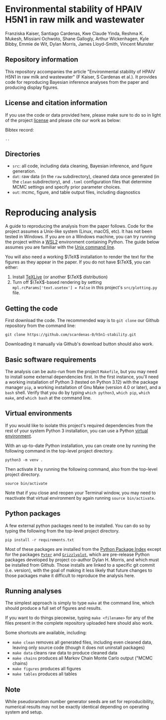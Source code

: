 # Environmental stability of HPAIV H5N1 in raw milk and wastewater

Franziska Kaiser, Santiago Cardenas, Kwe Claude Yinda, Reshma K. Mukesh, Missiani Ochwoto, Shane Gallogly, Arthur Wickenhagen, Kyle Bibby, Emmie de Wit, Dylan Morris, James Lloyd-Smith, Vincent Munster


## Repository information
This repository accompanies the article "Environmental stability of HPAIV H5N1 in raw milk and wastewater" (F Kaiser, S Cardenas et al.). It provides code for reproducing Bayesian inference analyses from the paper and producing display figures.


## License and citation information
If you use the code or data provided here, please make sure to do so in light of the project [license](LICENSE) and please cite our work as below:


Bibtex record:
```
..
```

## Directories
- `src`: all code, including data cleaning, Bayesian inference, and figure generation.
- `dat`: raw data (in the `raw` subdirectory), cleaned data once generated (in the `clean` subdirectory), and `.toml` configuration files that determine MCMC settings and specify prior parameter choices.
- `out`: mcmc, figure, and table output files, including diagnostics

# Reproducing analysis

A guide to reproducing the analysis from the paper follows. Code for the project assumes a Unix-like system (Linux, macOS, etc). It has not been tested in Windows. If you are on a Windows machine, you can try running the project within a [WSL2](https://en.wikipedia.org/wiki/Windows_Subsystem_for_Linux) environment containing Python. The guide below assumes you are familiar with the [Unix command line](https://ubuntu.com/tutorials/command-line-for-beginners#1-overview).

You will also need a working $\TeX$ installation to render the text for the figures as they appear in the paper. If you do not have $\TeX$, you can either:
1. Install [TeXLive](https://tug.org/texlive/) (or another $\TeX$ distribution)
2. Turn off $\TeX$-based rendering by setting ``mpl.rcParams['text.usetex'] = False`` in this project's `src/plotting.py` file.

## Getting the code
First download the code. The recommended way is to ``git clone`` our Github repository from the command line:

    git clone https://github.com/scardenas-0/h5n1-stability.git

Downloading it manually via Github's download button should also work.

## Basic software requirements

The analysis can be auto-run from the project `Makefile`, but you may need to install some external dependencies first. In the first instance, you'll need a working installation of Python 3 (tested on Python 3.12) with the package manager `pip`, a working installation of Gnu Make (version 4.0 or later), and a `bash` shell. Verify that you do by typing `which python3`, `which pip`, `which make`, and `which bash` at the command line.

## Virtual environments
If you would like to isolate this project's required dependencies from the rest of your system Python 3 installation, you can use a Python [virtual environment](https://docs.python.org/3/library/venv.html).

With an up-to-date Python installation, you can create one by running the following command in the top-level project directory.

```
python3 -m venv .
```

Then activate it by running the following command, also from the top-level project directory.
```
source bin/activate
```

Note that if you close and reopen your Terminal window, you may need to reactivate that virtual environment by again running `source bin/activate`.

## Python packages
A few external python packages need to be installed. You can do so by typing the following from the top-level project directory.

    pip install -r requirements.txt

Most of these packages are installed from the [Python Package Index](https://pypi.org/) except for the packages [`Pyter`](https://github.com/dylanhmorris/pyter) and [`Grizzlyplot`](https://github.com/dylanhmorris/grizzlyplot), which are pre-release Python packages developed by project co-author Dylan H. Morris, and which must be installed from Github. Those installs are linked to a specific git commit (i.e. version), with the goal of making it less likely that future changes to those packages make it difficult to reproduce the analysis here.

## Running analyses

The simplest approach is simply to type `make` at the command line, which should produce a full set of figures and results.

If you want to do things piecewise, typing `make <filename>` for any of the files present in the complete repository uploaded here should also work.

Some shortcuts are available, including:

- `make clean` removes all generated files, including even cleaned data, leaving only source code (though it does not uninstall packages)
- `make data` cleans raw data to produce cleaned data
- `make chains` produces all Markov Chain Monte Carlo output ("MCMC chains)
- `make figures` produces all figures
- `make tables` produces all tables

## Note
While pseudorandom number generator seeds are set for reproducibility, numerical results may not be exactly identical depending on operating system and setup.
